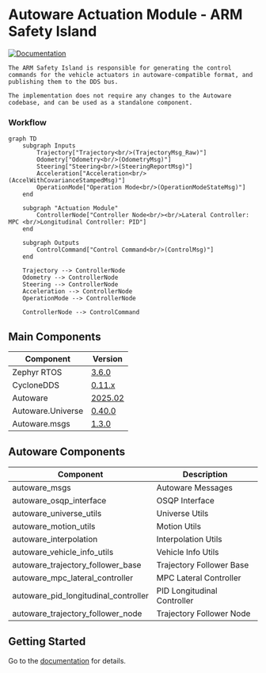 <!--
# Copyright (c) 2024-2025, Arm Limited.
#
# SPDX-License-Identifier: Apache-2.0
-->

# Autoware Actuation Module - ARM Safety Island

   [![Documentation](https://img.shields.io/badge/docs-latest-brightgreen)](https://oguzkaganozt.github.io/actuation_porting/)

    The ARM Safety Island is responsible for generating the control commands for the vehicle actuators in autoware-compatible format, and publishing them to the DDS bus. 
    
    The implementation does not require any changes to the Autoware codebase, and can be used as a standalone component.

### Workflow

```mermaid
graph TD
    subgraph Inputs
        Trajectory["Trajectory<br/>(TrajectoryMsg_Raw)"]
        Odometry["Odometry<br/>(OdometryMsg)"]
        Steering["Steering<br/>(SteeringReportMsg)"]
        Acceleration["Acceleration<br/>(AccelWithCovarianceStampedMsg)"]
        OperationMode["Operation Mode<br/>(OperationModeStateMsg)"]
    end

    subgraph "Actuation Module"
        ControllerNode["Controller Node<br/><br/>Lateral Controller: MPC <br/>Longitudinal Controller: PID"]
    end
    
    subgraph Outputs
        ControlCommand["Control Command<br/>(ControlMsg)"]
    end

    Trajectory --> ControllerNode
    Odometry --> ControllerNode
    Steering --> ControllerNode
    Acceleration --> ControllerNode
    OperationMode --> ControllerNode
    
    ControllerNode --> ControlCommand
```

## Main Components

| Component | Version |
|--------------|---------------|
| Zephyr RTOS  | [3.6.0](https://github.com/zephyrproject-rtos/zephyr/commit/6aeb7a2b96c2b212a34f00c0ad3862ac19e826e8) |
| CycloneDDS  | [0.11.x](https://github.com/eclipse-cyclonedds/cyclonedds/commit/7c253ad3c4461b10dc4cac36a257b097802cd043) |
| Autoware    | [2025.02](https://github.com/autowarefoundation/autoware/tree/2025.02) |
| Autoware.Universe | [0.40.0](https://github.com/autowarefoundation/autoware.universe/tree/0.40.0) |
| Autoware.msgs | [1.3.0](https://github.com/autowarefoundation/autoware_msgs/tree/1.3.0) |

## Autoware Components

| Component | Description |
|-----------|---------|
| autoware_msgs | Autoware Messages |
| autoware_osqp_interface | OSQP Interface |
| autoware_universe_utils | Universe Utils |
| autoware_motion_utils | Motion Utils |
| autoware_interpolation | Interpolation Utils |
| autoware_vehicle_info_utils | Vehicle Info Utils |
| autoware_trajectory_follower_base | Trajectory Follower Base |
| autoware_mpc_lateral_controller | MPC Lateral Controller |
| autoware_pid_longitudinal_controller | PID Longitudinal Controller |
| autoware_trajectory_follower_node | Trajectory Follower Node |

## Getting Started

Go to the [documentation](https://oguzkaganozt.github.io/actuation_porting/) for details.